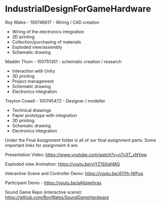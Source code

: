 # IndustrialDesignForGameHardware


Roy Wales - 100746617 - Wiring / CAD creation
  - Wiring of the electronics integration
  - 3D printing
  - Collection/purchasing of materials
  - Exploded view/assembly
  - Schematic drawing


Maddin Thom - 100751351 - schematic creation / research
  - Interaction with Unity
  - 3D printing
  - Project management
  - Schematic drawing
  - Electronics integration


Treyton Cowell - 100745472 - Designer / modeller
  - Technical drawings
  - Paper prototype with integration
  - 3D printing
  - Schematic drawing
  - Electronics integration


Under the Final Assignment folder is all of our final assignment parts. Some important links for assignment 4 are:

Presentation Video: https://www.youtube.com/watch?v=n7v3T_xNYqw
  
Exploded view Animation: https://youtu.be/vjYZ1SXqhMQ  

Interactive Scene and Controller Demo:  https://youtu.be/417th-NIPuo 

Participant Demo - https://youtu.be/aAjtqeehras 

Sound Game Repo (interactive scene): https://github.com/RoyWales/SoundGameHardware
    



